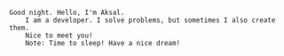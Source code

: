 <pre><code>Good night. Hello, I'm Aksal.
    I am a developer. I solve problems, but sometimes I also create them.
    Nice to meet you!
    Note: Time to sleep! Have a nice dream!
</code></pre>
